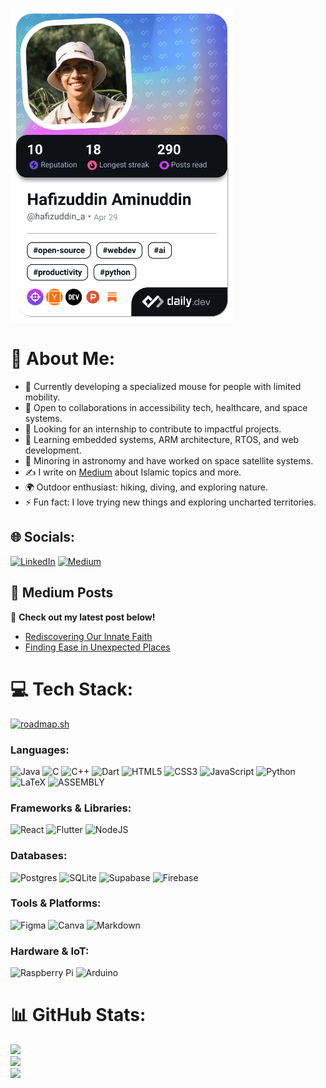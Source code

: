 <a href="https://app.daily.dev/hafizuddin_a"><img src="./devcard.png" width="356" alt="Hafiz's Dev Card"/></a>

# 💫 About Me:
- 🔭 Currently developing a specialized mouse for people with limited mobility.
- 👯 Open to collaborations in accessibility tech, healthcare, and space systems.
- 🤝 Looking for an internship to contribute to impactful projects.
- 🌱 Learning embedded systems, ARM architecture, RTOS, and web development.
- 🚀 Minoring in astronomy and have worked on space satellite systems.
- ✍️ I write on [Medium](https://medium.com/@hafizuddin-a) about Islamic topics and more.
- 🌍 Outdoor enthusiast: hiking, diving, and exploring nature.
- ⚡ Fun fact: I love trying new things and exploring uncharted territories.

## 🌐 Socials:
[![LinkedIn](https://img.shields.io/badge/LinkedIn-%230077B5.svg?logo=linkedin&logoColor=white)](https://linkedin.com/in/hafizuddin-aminuddin) 
[![Medium](https://img.shields.io/badge/Medium-12100E?logo=medium&logoColor=white)](https://medium.com/@hafizuddin-a)

## 📝 Medium Posts
📖 **Check out my latest post below!**
<!-- BLOG-POST-LIST:START -->
- [Rediscovering Our Innate Faith](https://medium.com/@hafizuddin-a/rediscovering-our-innate-faith-5e4cfe32d1a8?source=rss-761d07697f8c------2)
- [Finding Ease in Unexpected Places](https://medium.com/@hafizuddin-a/finding-ease-in-unexpected-places-a-personal-reflection-db1cad061957?source=rss-761d07697f8c------2)
<!-- BLOG-POST-LIST:END -->

# 💻 Tech Stack:
<a href="https://roadmap.sh"><img src="https://roadmap.sh/card/wide/6487024042d1631ea33760c4?variant=dark" alt="roadmap.sh"/></a>

### Languages:
![Java](https://img.shields.io/badge/java-%23ED8B00.svg?style=flat&logo=openjdk&logoColor=white) 
![C](https://img.shields.io/badge/c-%2300599C.svg?style=flat&logo=c&logoColor=white) 
![C++](https://img.shields.io/badge/c++-%2300599C.svg?style=flat&logo=c%2B%2B&logoColor=white) 
![Dart](https://img.shields.io/badge/dart-%230175C2.svg?style=flat&logo=dart&logoColor=white) 
![HTML5](https://img.shields.io/badge/html5-%23E34F26.svg?style=flat&logo=html5&logoColor=white) 
![CSS3](https://img.shields.io/badge/css3-%231572B6.svg?style=flat&logo=css3&logoColor=white) 
![JavaScript](https://img.shields.io/badge/javascript-%23323330.svg?style=flat&logo=javascript&logoColor=%23F7DF1E) 
![Python](https://img.shields.io/badge/python-3670A0?style=flat&logo=python&logoColor=ffdd54) 
![LaTeX](https://img.shields.io/badge/latex-%23008080.svg?style=flat&logo=latex&logoColor=white)
![ASSEMBLY](https://img.shields.io/badge/assembly-ASM-6E4C13.svg?style=flat&logoColor=white)

### Frameworks & Libraries:
![React](https://img.shields.io/badge/react-%2320232a.svg?style=flat&logo=react&logoColor=%2361DAFB) 
![Flutter](https://img.shields.io/badge/Flutter-%2302569B.svg?style=flat&logo=Flutter&logoColor=white) 
![NodeJS](https://img.shields.io/badge/node.js-6DA55F?style=flat&logo=node.js&logoColor=white)

### Databases:
![Postgres](https://img.shields.io/badge/postgres-%23316192.svg?style=flat&logo=postgresql&logoColor=white)
![SQLite](https://img.shields.io/badge/sqlite-%2307405e.svg?style=flat&logo=sqlite&logoColor=white) 
![Supabase](https://img.shields.io/badge/Supabase-3ECF8E?style=flat&logo=supabase&logoColor=white) 
![Firebase](https://img.shields.io/badge/firebase-a08021?style=flat&logo=firebase&logoColor=ffcd34) 

### Tools & Platforms:
![Figma](https://img.shields.io/badge/figma-%23F24E1E.svg?style=flat&logo=figma&logoColor=white) 
![Canva](https://img.shields.io/badge/Canva-%2300C4CC.svg?style=flat&logo=Canva&logoColor=white) 
![Markdown](https://img.shields.io/badge/markdown-%23000000.svg?style=flat&logo=markdown&logoColor=white)

### Hardware & IoT:
![Raspberry Pi](https://img.shields.io/badge/-RaspberryPi-C51A4A?style=flat&logo=Raspberry-Pi)
![Arduino](https://img.shields.io/badge/-Arduino-00979D?style=flat&logo=Arduino&logoColor=white) 

# 📊 GitHub Stats:
![](https://github-readme-stats.vercel.app/api?username=hafizuddin-a&theme=dark&hide_border=true&include_all_commits=false&count_private=false)<br/>
![](https://github-readme-streak-stats.herokuapp.com/?user=hafizuddin-a&theme=dark&hide_border=true)<br/>
![](https://github-readme-stats.vercel.app/api/top-langs/?username=hafizuddin-a&theme=dark&hide_border=true&include_all_commits=false&count_private=false&layout=compact)
